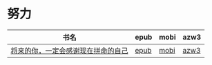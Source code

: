 # 努力

| 书名 | epub | mobi | azw3 |
| --- | --- | --- | --- |
| [将来的你，一定会感谢现在拼命的自己](http://ct.dalanmei.com/f/31084289-571790772-48a301) | [epub](http://ct.dalanmei.com/f/31084289-571790772-48a301) | [mobi](http://ct.dalanmei.com/f/31084289-571457683-ec2f36) | [azw3](http://ct.dalanmei.com/f/31084289-571898274-e4811f) |
